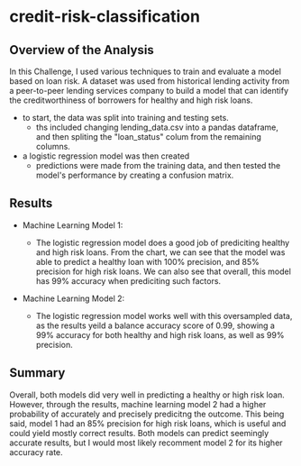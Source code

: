 # credit-risk-classification

## Overview of the Analysis

In this Challenge, I used various techniques to train and evaluate a model based on loan risk. A dataset was used from historical lending activity from a peer-to-peer lending services company to build a model that can identify the creditworthiness of borrowers for healthy and high risk loans. 

- to start, the data was split into training and testing sets.
  - ths included changing lending_data.csv into a pandas dataframe, and then spliting the "loan_status" colum from the remaining columns.
- a logistic regression model was then created
  - predictions were made from the training data, and then tested the model's performance by creating a confusion matrix.

## Results

* Machine Learning Model 1:
  * The logistic regression model does a good job of prediciting healthy and high risk loans. From the chart, we can see that the model was able to predict a healthy loan with 100% precision, and 85% precision for high risk loans. We can also see that overall, this model has 99% accuracy when prediciting such factors.  



* Machine Learning Model 2:
  * The logistic regression model works well with this oversampled data, as the results yeild a balance accuracy score of 0.99, showing a 99% accuracy for both healthy and high risk loans, as well as 99% precision.

    
## Summary

Overall, both models did very well in predicting a healthy or high risk loan. However, through the results, machine learning model 2 had a higher probability of accurately and precisely predicitng the outcome. This being said, model 1 had an 85% precision for high risk loans, which is useful and could yield mostly correct results. Both models can predict seemingly accurate results, but I would most likely recomment model 2 for its higher accuracy rate. 
